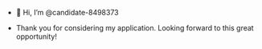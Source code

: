 - 👋 Hi, I’m @candidate-8498373

- Thank you for considering my application. Looking forward to this great opportunity!
